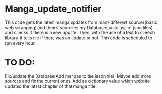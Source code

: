 # Manga_update_notifier
This code gets the latest manga updates from many different sources(basic web scrapping)
and then it searches my Database(basic use of json files) and checks if there is a new update.
Then, with the use of a text to speech library, it tells me if there was an update or not.
This code is scheduled to run every hour.
# TO DO: 
 Fix/update the Database(Add mangas to the jason file).
 Maybe add more sources and fix the current ones.
 Add as dictionary value which website updated the latest chapter of that manga title.
